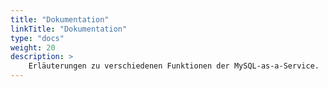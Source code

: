 ```yaml
---
title: "Dokumentation"
linkTitle: "Dokumentation"
type: "docs"
weight: 20
description: >
    Erläuterungen zu verschiedenen Funktionen der MySQL-as-a-Service.
---
```

